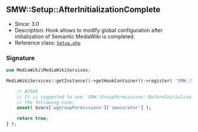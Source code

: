 ## SMW::Setup::AfterInitializationComplete

* Since: 3.0
* Description: Hook allows to modify global configuration after initialization of Semantic MediaWiki is completed.
* Reference class: [`Setup.php`][Setup.php]

### Signature

```php
use MediaWiki\MediaWikiServices;

MediaWikiServices::getInstance()->getHookContainer()->register( 'SMW::Setup::AfterInitializationComplete', function( &$vars ) {

	// #2565
	// It is suggested to use `SMW::GroupPermissions::BeforeInitializationComplete` for
	// the following case:
	unset( $vars['wgGroupPermissions']['smwcurator'] );

	return true;
} );
```

[Setup.php]:https://github.com/SemanticMediaWiki/SemanticMediaWiki/blob/master/includes/Setup.php
